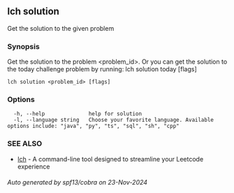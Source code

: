 ## lch solution

Get the solution to the given problem

### Synopsis

Get the solution to the problem <problem_id>.
Or you can get the solution to the today challenge problem by running:
  lch solution today [flags]
	

```
lch solution <problem_id> [flags]
```

### Options

```
  -h, --help              help for solution
  -l, --language string   Choose your favorite language. Available options include: "java", "py", "ts", "sql", "sh", "cpp"
```

### SEE ALSO

* [lch](lch.md)	 - A command-line tool designed to streamline your Leetcode experience

###### Auto generated by spf13/cobra on 23-Nov-2024
